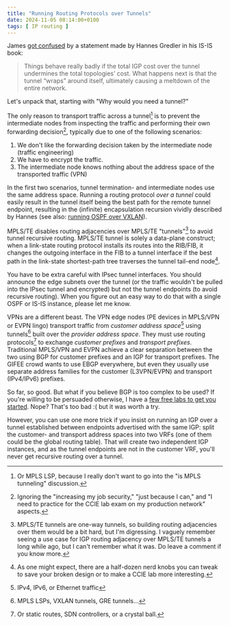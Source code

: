 ```yaml
---
title: "Running Routing Protocols over Tunnels"
date: 2024-11-05 08:14:00+0100
tags: [ IP routing ]
---
```

James [got confused](https://blog.ipspace.net/2024/08/layer-3-only-evpn-behind-scenes/#2428) by a statement made by Hannes Gredler in his IS-IS book:

> Things behave really badly if the total IGP cost over the tunnel undermines the total topologies’ cost. What happens next is that the tunnel “wraps” around itself, ultimately causing a meltdown of the entire network.

Let's unpack that, starting with "Why would you need a tunnel?"
<!--more-->
The only reason to transport traffic across a tunnel[^LSP] is to prevent the intermediate nodes from inspecting the traffic and performing their own forwarding decision[^JS], typically due to one of the following scenarios:

[^LSP]: Or MPLS LSP, because I really don't want to go into the "is MPLS tunneling" discussion.

[^JS]: Ignoring the "increasing my job security," "just because I can," and "I need to practice for the CCIE lab exam on my production network" aspects.

1. We don't like the forwarding decision taken by the intermediate node (traffic engineering)
3. We have to encrypt the traffic.
2. The intermediate node knows nothing about the address space of the transported traffic (VPN)

In the first two scenarios, tunnel termination- and intermediate nodes use the same address space. Running a routing protocol *over a tunnel* could easily result in the tunnel itself being the best path for the remote tunnel endpoint, resulting in the (infinite) encapsulation recursion vividly described by Hannes (see also: [running OSPF over VXLAN](https://blog.ipspace.net/2022/10/use-vrf-for-vxlan-vlans/)).

MPLS/TE disables routing adjacencies over MPLS/TE "tunnels"[^1WAY] to avoid tunnel recursive routing. MPLS/TE tunnel is solely a data-plane construct; when a link-state routing protocol installs its routes into the RIB/FIB, it changes the outgoing interface in the FIB to a tunnel interface if the best path in the link-state shortest-path tree traverses the tunnel tail-end node[^HDNN].

[^1WAY]: MPLS/TE tunnels are one-way tunnels, so building routing adjacencies over them would be a bit hard, but I'm digressing. I vaguely remember seeing a use case for IGP routing adjacency over MPLS/TE tunnels a long while ago, but I can't remember what it was. Do leave a comment if you know more.

[^HDNN]: As one might expect, there are a half-dozen nerd knobs you can tweak to save your broken design or to make a CCIE lab more interesting.

You have to be extra careful with IPsec tunnel interfaces. You should announce the edge subnets over the tunnel (or the traffic wouldn't be pulled into the IPsec tunnel and encrypted) but not the tunnel endpoints (to avoid recursive routing). When you figure out an easy way to do that with a single OSPF or IS-IS instance, please let me know.

VPNs are a different beast. The VPN edge nodes (PE devices in MPLS/VPN or EVPN lingo) transport traffic from *customer address space*[^L2L3] using tunnels[^VT] built over the *provider address space*. They must use routing protocols[^SR] to exchange *customer prefixes* and *transport prefixes*. Traditional MPLS/VPN and EVPN achieve a clear separation between the two using BGP for customer prefixes and an IGP for transport prefixes. The GIFEE crowd wants to use EBGP everywhere, but even they usually use separate address families for the customer (L3VPN/EVPN) and transport (IPv4/IPv6) prefixes.

[^L2L3]: IPv4, IPv6, or Ethernet traffic

[^VT]: MPLS LSPs, VXLAN tunnels, GRE tunnels...

[^SR]: Or static routes, SDN controllers, or a crystal ball.

So far, so good. But what if you believe BGP is too complex to be used? If you're willing to be persuaded otherwise, I have a [few free labs to get you started](https://bgplabs.net/). Nope? That's too bad :( but it was worth a try.

However, you can use one more trick if you insist on running an IGP over a tunnel established between endpoints advertised with the same IGP: split the customer- and transport address spaces into two VRFs (one of them could be the global routing table). That will create two independent IGP instances, and as the tunnel endpoints are not in the customer VRF, you'll never get recursive routing over a tunnel.
